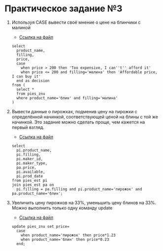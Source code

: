 # Практическое задание №3

1. Используя CASE вывести своё мнение о цене на блинчики с малиной

    * [Ссылка на файл](https://github.com/techhadera/dwh-reboot/tree/master/sql-advanced/src/sql_3_1.sql)   
    ```
    select
      product_name,
      filling,
      price,
      case
        when price > 200 then 'Too expensive, I can''t'' afford it'
        when price <= 200 and filling='малина' then 'Affordable price, I can buy it'
      end as decision
    from (
      select *
      from pies_znu
      where product_name='блин' and filling='малина'
    )
    ```

1. Вывести данные о пирожках, подменив цену на пирожки с определённой начинкой, соответствующей ценой на блины с той же начинкой. Это задание можно сделать проще, чем кажется на первый взгляд.

    * [Ссылка на файл](https://github.com/techhadera/dwh-reboot/tree/master/sql-advanced/src/sql_3_2.sql)   
    ```
    select
      pi.product_name,
      pi.filling,
      pi.maker_id,
      pi.maker_type,
      pa.price,
      pi.available,
      pi.prod_date
    from pies_est pi
    join pies_est pa on
      pi.filling = pa.filling and pi.product_name='пирожок' and pa.product_name='блин';
    ```

1. Увеличить цену пирожков на 33%, уменьшить цену блинов на 33%. Можно выполнить только одну команду update

    * [Ссылка на файл](https://github.com/techhadera/dwh-reboot/tree/master/sql-advanced/src/sql_3_3.sql)   
    ```
    update pies_znu set price=
      case
        when product_name='пирожок' then price*1.23
        when product_name='блин' then price*0.23
      end;
    ```